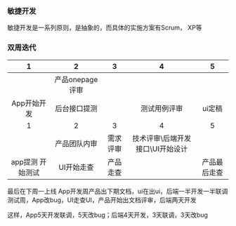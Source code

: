 ### 敏捷开发

敏捷开发是一系列原则，是抽象的，而具体的实施方案有Scrum，
XP等


### 双周迭代

|1 | 2 | 3 | 4 | 5 |
|:--:|:--:| :--:| :--:| :--:| 
| | 产品onepage 评审|
| App开始开发| 后台接口提测||测试用例评审|ui定稿
|1 | 2 | 3 | 4 | 5 |
| | 产品团队内审|需求评审|技术评审\后端开发接口\UI开始设计
|app提测 开始测试|UI开始走查|产品走查||产品最后走查

最后在下周一上线
App开发周产品出下期文档，ui在出ui，后端一半开发一半联调
测试周，App改bug，UI走查UI，产品开始出文档评审，后端两天开发

这样，App5天开发联调，5天改bug；后端4天开发，3天联调，3天改bug





